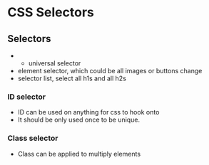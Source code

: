 # CSS Selectors
## Selectors
- * universal selector
- element selector, which could be all images or buttons change 
- selector list, select all h1s and all h2s

### ID selector
- ID can be used on anything for css to hook onto
- It should be only used once to be unique.


### Class selector
- Class can be applied to multiply elements 